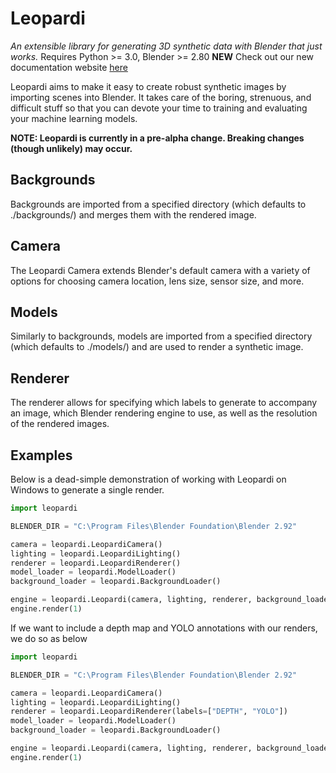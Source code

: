 # Leopardi 
*An extensible library for generating 3D synthetic data with Blender that just works.*
Requires Python >= 3.0, Blender >= 2.80
**NEW** Check out our new documentation website [here](https://johnsutor.github.io/leopardi/)

Leopardi aims to make it easy to create robust synthetic images by importing scenes into Blender. It takes care of the boring, strenuous, and difficult stuff so that you can devote your time to training and evaluating your machine learning models.

**NOTE: Leopardi is currently in a pre-alpha change. Breaking changes (though unlikely) may occur.**

## Backgrounds 
Backgrounds are imported from a specified directory (which defaults to ./backgrounds/) and merges them with the rendered image.

## Camera 
The Leopardi Camera extends Blender's default camera with a variety of options for choosing camera location, lens size, sensor size, and more.

## Models 
Similarly to backgrounds, models are imported from a specified directory (which defaults to ./models/) and are used to render a synthetic image.

## Renderer
The renderer allows for specifying which labels to generate to accompany an image, which Blender rendering engine to use, as well as the resolution of the rendered images. 

## Examples
Below is a dead-simple demonstration of working with Leopardi on Windows to generate a single render.

```python
import leopardi

BLENDER_DIR = "C:\Program Files\Blender Foundation\Blender 2.92"

camera = leopardi.LeopardiCamera()
lighting = leopardi.LeopardiLighting()
renderer = leopardi.LeopardiRenderer()
model_loader = leopardi.ModelLoader()
background_loader = leopardi.BackgroundLoader()

engine = leopardi.Leopardi(camera, lighting, renderer, background_loader, model_loader)
engine.render(1)
```

If we want to include a depth map and YOLO annotations with our renders, we do so as below

```python
import leopardi

BLENDER_DIR = "C:\Program Files\Blender Foundation\Blender 2.92"

camera = leopardi.LeopardiCamera()
lighting = leopardi.LeopardiLighting()
renderer = leopardi.LeopardiRenderer(labels=["DEPTH", "YOLO"])
model_loader = leopardi.ModelLoader()
background_loader = leopardi.BackgroundLoader()

engine = leopardi.Leopardi(camera, lighting, renderer, background_loader, model_loader)
engine.render(1)
```
